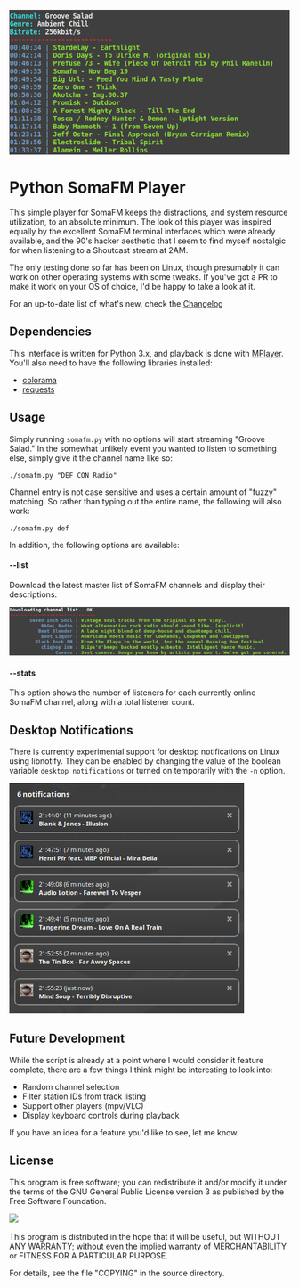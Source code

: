 ![feat_img](screenshots/playing.png)
# Python SomaFM Player
This simple player for SomaFM keeps the distractions, and system resource utilization, to an absolute minimum. The look of this player was inspired equally by the excellent SomaFM terminal interfaces which were already available, and the 90's hacker aesthetic that I seem to find myself nostalgic for when listening to a Shoutcast stream at 2AM.

The only testing done so far has been on Linux, though presumably it can work on other operating systems with some tweaks. If you've got a PR to make it work on your OS of choice, I'd be happy to take a look at it.

For an up-to-date list of what's new, check the [Changelog](CHANGELOG.md)

## Dependencies
This interface is written for Python 3.x, and playback is done with [MPlayer](http://www.mplayerhq.hu/design7/news.html). You'll also need to have the following libraries installed:

* [colorama](https://pypi.org/project/colorama/)
* [requests](https://3.python-requests.org/)

## Usage
Simply running `somafm.py` with no options will start streaming "Groove Salad." In the somewhat unlikely event you wanted to listen to something else, simply give it the channel name like so:

```console
./somafm.py "DEF CON Radio"
```

Channel entry is not case sensitive and uses a certain amount of "fuzzy" matching. So rather than typing out the entire name, the following will also work:

```console
./somafm.py def
```
In addition, the following options are available:

#### --list
Download the latest master list of SomaFM channels and display their descriptions.

![channel_img](screenshots/channel_list.png)

#### --stats
This option shows the number of listeners for each currently online SomaFM channel, along with a total listener count.

## Desktop Notifications
There is currently experimental support for desktop notifications on Linux using libnotify. They can be enabled by changing the value of the boolean variable `desktop_notifications` or turned on temporarily with the `-n` option.

![notifications](screenshots/notifications.png)

## Future Development
While the script is already at a point where I would consider it feature complete, there are a few things I think might be interesting to look into:

* Random channel selection
* Filter station IDs from track listing
* Support other players (mpv/VLC)
* Display keyboard controls during playback

If you have an idea for a feature you'd like to see, let me know.

## License
This program is free software; you can redistribute it and/or modify it under the terms of the GNU General Public License version 3 as published by the Free Software Foundation.

![](https://www.gnu.org/graphics/gplv3-127x51.png)

This program is distributed in the hope that it will be useful, but WITHOUT ANY WARRANTY; without even the implied warranty of MERCHANTABILITY or FITNESS FOR A PARTICULAR PURPOSE.

For details, see the file "COPYING" in the source directory.
